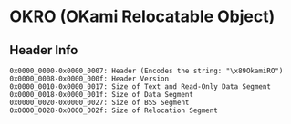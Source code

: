 # OKRO (OKami Relocatable Object)

## Header Info
```
0x0000_0000-0x0000_0007: Header (Encodes the string: "\x89OkamiRO")
0x0000_0008-0x0000_000f: Header Version
0x0000_0010-0x0000_0017: Size of Text and Read-Only Data Segment
0x0000_0018-0x0000_001f: Size of Data Segment
0x0000_0020-0x0000_0027: Size of BSS Segment
0x0000_0028-0x0000_002f: Size of Relocation Segment
```